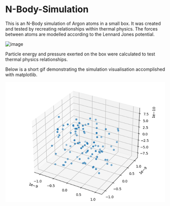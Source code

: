 <h1>N-Body-Simulation</h1>

<p>This is an N-Body simulation of Argon atoms in a small box. It was created and tested by recreating relationships within thermal physics. The forces between atoms are modelled according to the Lennard Jones potential.</p>

![image](https://github.com/hellowesleyr/N-Body-Simulation-Newton-Rapson-Iteration/assets/44436509/4f2aaff6-4b12-4195-b0e3-8d02306a2d4c)

<p>Particle energy and pressure exerted on the box were calculated to test thermal physics relationships.</p>

<p>Below is a short gif demonstrating the simulation visualisation accomplished with matplotlib.</p>

![](https://github.com/hellowesleyr/N-Body-Simulation-Newton-Rapson-Iteration/blob/main/gif_archive/100_particle_sim.gif)

